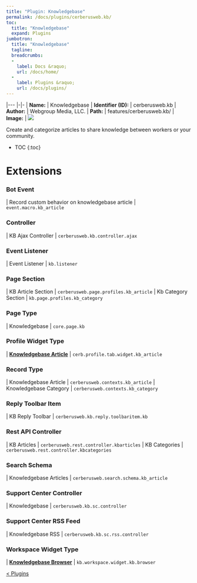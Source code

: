 ```yaml
---
title: "Plugin: Knowledgebase"
permalink: /docs/plugins/cerberusweb.kb/
toc:
  title: "Knowledgebase"
  expand: Plugins
jumbotron:
  title: "Knowledgebase"
  tagline: 
  breadcrumbs:
  -
    label: Docs &raquo;
    url: /docs/home/
  -
    label: Plugins &raquo;
    url: /docs/plugins/
---
```


|---
|-|-
| **Name:** | Knowledgebase
| **Identifier (ID):** | cerberusweb.kb
| **Author:** | Webgroup Media, LLC.
| **Path:** | features/cerberusweb.kb/
| **Image:** | <img src="/assets/images/plugins/cerberusweb.kb.png" class="screenshot">

Create and categorize articles to share knowledge between workers or your community.

* TOC
{:toc}

# Extensions

### Bot Event

| Record custom behavior on knowledgebase article | `event.macro.kb_article`


### Controller

| KB Ajax Controller | `cerberusweb.kb.controller.ajax`


### Event Listener

| Event Listener | `kb.listener`


### Page Section

| KB Article Section | `cerberusweb.page.profiles.kb_article`
| Kb Category Section | `kb.page.profiles.kb_category`


### Page Type

| Knowledgebase | `core.page.kb`


### Profile Widget Type

| [**Knowledgebase Article**](/docs/plugins/extensions/cerb.profile.tab.widget.kb_article/) | `cerb.profile.tab.widget.kb_article`


### Record Type

| Knowledgebase Article | `cerberusweb.contexts.kb_article`
| Knowledgebase Category | `cerberusweb.contexts.kb_category`


### Reply Toolbar Item

| KB Reply Toolbar | `cerberusweb.kb.reply.toolbaritem.kb`


### Rest API Controller

| KB Articles | `cerberusweb.rest.controller.kbarticles`
| KB Categories | `cerberusweb.rest.controller.kbcategories`


### Search Schema

| Knowledgebase Articles | `cerberusweb.search.schema.kb_article`


### Support Center Controller

| Knowledgebase | `cerberusweb.kb.sc.controller`


### Support Center RSS Feed

| Knowledgebase RSS | `cerberusweb.kb.sc.rss.controller`


### Workspace Widget Type

| [**Knowledgebase Browser**](/docs/plugins/extensions/kb.workspace.widget.kb.browser/) | `kb.workspace.widget.kb.browser`


<div class="section-nav">
	<div class="left">
		<a href="/docs/plugins/#plugins" class="prev">&lt; Plugins</a>
	</div>
	<div class="right align-right">
	</div>
</div>
<div class="clear"></div>